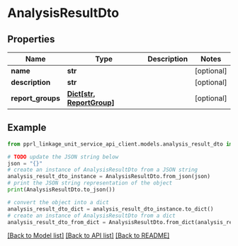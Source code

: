 # AnalysisResultDto


## Properties

Name | Type | Description | Notes
------------ | ------------- | ------------- | -------------
**name** | **str** |  | [optional] 
**description** | **str** |  | [optional] 
**report_groups** | [**Dict[str, ReportGroup]**](ReportGroup.md) |  | [optional] 

## Example

```python
from pprl_linkage_unit_service_api_client.models.analysis_result_dto import AnalysisResultDto

# TODO update the JSON string below
json = "{}"
# create an instance of AnalysisResultDto from a JSON string
analysis_result_dto_instance = AnalysisResultDto.from_json(json)
# print the JSON string representation of the object
print(AnalysisResultDto.to_json())

# convert the object into a dict
analysis_result_dto_dict = analysis_result_dto_instance.to_dict()
# create an instance of AnalysisResultDto from a dict
analysis_result_dto_from_dict = AnalysisResultDto.from_dict(analysis_result_dto_dict)
```
[[Back to Model list]](../README.md#documentation-for-models) [[Back to API list]](../README.md#documentation-for-api-endpoints) [[Back to README]](../README.md)


